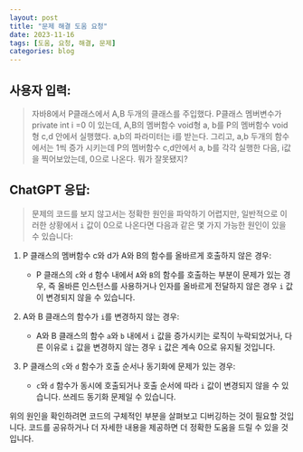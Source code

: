 ```yaml
---
layout: post
title: "문제 해결 도움 요청"
date: 2023-11-16
tags: [도움, 요청, 해결, 문제]
categories: blog
---
```


## 사용자 입력:
> 자바8에서 P클래스에서 A,B 두개의 클래스를 주입했다. P클래스 멤버변수가  private int i =0 이 있는데,  A,B의 멤버함수 void형 a, b를 P의 멤버함수  void형 c,d 안에서 실행했다. a,b의 파라미터는 i를 받는다. 그리고, a,b 두개의 함수에서는 1씩 증가 시키는데  P의 멤버함수 c,d안에서 a, b를 각각 실행한 다음, i값을 찍어보았는데, 0으로 나온다. 뭐가 잘못됐지? 

## ChatGPT 응답:
> 문제의 코드를 보지 않고서는 정확한 원인을 파악하기 어렵지만, 일반적으로 이러한 상황에서 `i` 값이 0으로 나온다면 다음과 같은 몇 가지 가능한 원인이 있을 수 있습니다:

1. P 클래스의 멤버함수 c와 d가 A와 B의 함수를 올바르게 호출하지 않은 경우:
   - P 클래스의 `c`와 `d` 함수 내에서 `A`와 `B`의 함수를 호출하는 부분이 문제가 있는 경우, 즉 올바른 인스턴스를 사용하거나 인자를 올바르게 전달하지 않은 경우 `i` 값이 변경되지 않을 수 있습니다.

2. A와 B 클래스의 함수가 `i`를 변경하지 않는 경우:
   - A와 B 클래스의 함수 `a`와 `b` 내에서 `i` 값을 증가시키는 로직이 누락되었거나, 다른 이유로 `i` 값을 변경하지 않는 경우 `i` 값은 계속 0으로 유지될 것입니다.

3. P 클래스의 `c`와 `d` 함수가 호출 순서나 동기화에 문제가 있는 경우:
   - `c`와 `d` 함수가 동시에 호출되거나 호출 순서에 따라 `i` 값이 변경되지 않을 수 있습니다. 쓰레드 동기화 문제일 수 있습니다.

위의 원인을 확인하려면 코드의 구체적인 부분을 살펴보고 디버깅하는 것이 필요할 것입니다. 코드를 공유하거나 더 자세한 내용을 제공하면 더 정확한 도움을 드릴 수 있을 것입니다.

